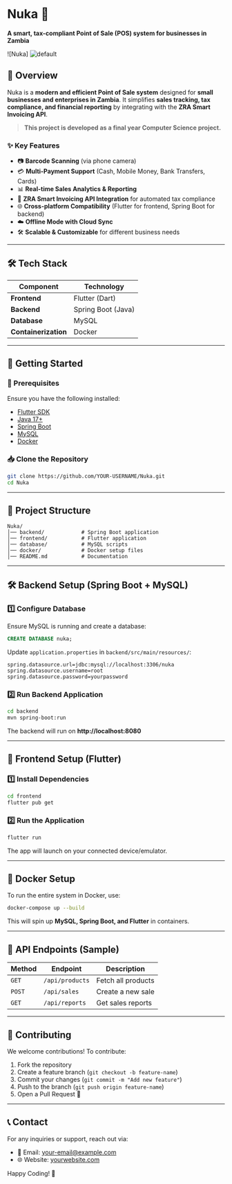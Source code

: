 # **Nuka** 🚀

**A smart, tax-compliant Point of Sale (POS) system for businesses in Zambia**

![Nuka] ![default](https://github.com/user-attachments/assets/99e1afcc-5ba1-47a6-8f1c-38a8cb0f4ffd)


## **📌 Overview**
Nuka is a **modern and efficient Point of Sale system** designed for **small businesses and enterprises in Zambia**. It simplifies **sales tracking, tax compliance, and financial reporting** by integrating with the **ZRA Smart Invoicing API**. 

> **This project is developed as a final year Computer Science project.**

### **✨ Key Features**
- 📷 **Barcode Scanning** (via phone camera)
- 💳 **Multi-Payment Support** (Cash, Mobile Money, Bank Transfers, Cards)
- 📊 **Real-time Sales Analytics & Reporting**
- 🔗 **ZRA Smart Invoicing API Integration** for automated tax compliance
- 🌐 **Cross-platform Compatibility** (Flutter for frontend, Spring Boot for backend)
- ☁️ **Offline Mode with Cloud Sync**
- 🛠 **Scalable & Customizable** for different business needs

---
## **🛠 Tech Stack**

| Component   | Technology |
|-------------|-----------|
| **Frontend** | Flutter (Dart) |
| **Backend**  | Spring Boot (Java) |
| **Database** | MySQL |
| **Containerization** | Docker |

---
## **🚀 Getting Started**

### **📌 Prerequisites**
Ensure you have the following installed:
- [Flutter SDK](https://flutter.dev/docs/get-started/install)
- [Java 17+](https://adoptopenjdk.net/)
- [Spring Boot](https://spring.io/projects/spring-boot)
- [MySQL](https://www.mysql.com/downloads/)
- [Docker](https://www.docker.com/get-started)

### **📥 Clone the Repository**
```sh
git clone https://github.com/YOUR-USERNAME/Nuka.git
cd Nuka
```

---
## **📂 Project Structure**
```
Nuka/
│── backend/            # Spring Boot application
│── frontend/           # Flutter application
│── database/           # MySQL scripts
│── docker/             # Docker setup files
│── README.md           # Documentation
```

---
## **🛠 Backend Setup (Spring Boot + MySQL)**

### **1️⃣ Configure Database**
Ensure MySQL is running and create a database:
```sql
CREATE DATABASE nuka;
```
Update `application.properties` in `backend/src/main/resources/`:
```properties
spring.datasource.url=jdbc:mysql://localhost:3306/nuka
spring.datasource.username=root
spring.datasource.password=yourpassword
```

### **2️⃣ Run Backend Application**
```sh
cd backend
mvn spring-boot:run
```
The backend will run on **http://localhost:8080**

---
## **📱 Frontend Setup (Flutter)**

### **1️⃣ Install Dependencies**
```sh
cd frontend
flutter pub get
```

### **2️⃣ Run the Application**
```sh
flutter run
```
The app will launch on your connected device/emulator.

---
## **🐳 Docker Setup**
To run the entire system in Docker, use:
```sh
docker-compose up --build
```
This will spin up **MySQL, Spring Boot, and Flutter** in containers.

---
## **📡 API Endpoints** (Sample)
| Method | Endpoint | Description |
|--------|---------|-------------|
| `GET` | `/api/products` | Fetch all products |
| `POST` | `/api/sales` | Create a new sale |
| `GET` | `/api/reports` | Get sales reports |

---
## **📌 Contributing**
We welcome contributions! To contribute:
1. Fork the repository
2. Create a feature branch (`git checkout -b feature-name`)
3. Commit your changes (`git commit -m "Add new feature"`)
4. Push to the branch (`git push origin feature-name`)
5. Open a Pull Request 🚀

---
## **📞 Contact**
For any inquiries or support, reach out via:
- 📧 Email: [your-email@example.com](mailto:your-email@example.com)
- 🌐 Website: [yourwebsite.com](https://yourwebsite.com)

Happy Coding! 🎉
